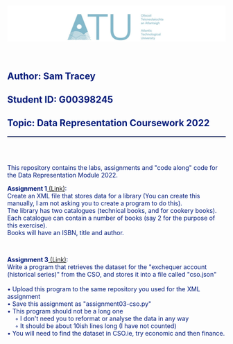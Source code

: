 <center><img src = "images/ATU_Logo.jpg"></center>
<br><br>

<h2 style="color: #001a79;">Author: Sam Tracey</h2>
<h2 style="color: #001a79;">Student ID: G00398245</h2>
<h2 style="color: #001a79;">Topic: Data Representation Coursework 2022 </h2>
<hr style="border-top: 1px solid #001a79;" />
<br><br>

<p style="color: #001a79;"> This repository contains the labs, assignments and "code along" code for the Data Representation Module 2022.</p>

<p style="color: #001a79;"><b>Assignment 1</b><a href="Assignments/Assignment_1.1.xml"> (Link)</a>:<br>
Create an XML file that stores data for a library (You can create this manually, I am not asking you to create a program to do this).<br> 
The library has two catalogues (technical books, and for cookery books).<br>
Each catalogue can contain a number of books (say 2 for the purpose of this exercise).<br>
Books will have an ISBN, title and author.<br></p>
<br>
<p style="color: #001a79;"><b>Assignment 3</b><a href="Assignments/assignment03-cso.py"> (Link)</a>:<br>
Write a program that retrieves the dataset for the "exchequer account (historical series)" from the CSO, and stores it into a file called "cso.json"<br><br>
&#8226 Upload this program to the same repository you used for the XML assignment<br>
&#8226 Save this assignment as "assignment03-cso.py"<br>
&#8226 This program should not be a long one<br>
&emsp; &#9702 I don't need you to reformat or analyse the data in any way<br>
&emsp; &#9702 It should be about 10ish lines long (I have not counted)<br>
&#8226 You will need to find the dataset in CSO.ie, try economic and then finance.<br></p>